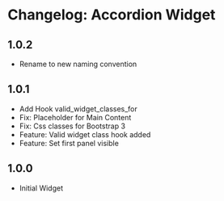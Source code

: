 # Changelog: Accordion Widget

## 1.0.2

* Rename to new naming convention

## 1.0.1

* Add Hook valid_widget_classes_for
* Fix: Placeholder for Main Content
* Fix: Css classes for Bootstrap 3
* Feature: Valid widget class hook added
* Feature: Set first panel visible

## 1.0.0

* Initial Widget
